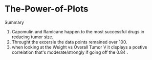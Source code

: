 # The-Power-of-Plots
Summary
1. Capomulin and Ramicane happen to the most successful drugs in reducing tumor size. 
2. Throught the excersie the data points remained over 100. 
3. when looking at the Weight vs Overall Tumor V it displays a postive correlation that's moderate/strongly if going off the 0.84 . 
